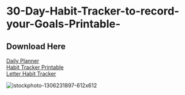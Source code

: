 # 30-Day-Habit-Tracker-to-record-your-Goals-Printable-

<h2>Download Here</h2>

[Daily Planner](https://github.com/bilalnawaz072/Promptcraft-for-AI-Art-Images/files/10763751/Daily.Planner.pdf)<br>
[Habit Tracker Printable](https://github.com/bilalnawaz072/Promptcraft-for-AI-Art-Images/files/10763753/Habit-Tracker-Printable-.pdf)<br>
[Letter Habit Tracker](https://github.com/bilalnawaz072/Promptcraft-for-AI-Art-Images/files/10763754/Letter-Habit-Tracker-v2.pdf)

![istockphoto-1306231897-612x612](https://user-images.githubusercontent.com/105145751/219565105-38c55347-37e7-4119-b214-7afa40f284df.jpg)
